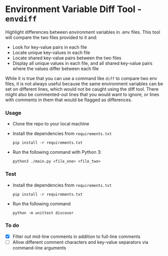 # Environment Variable Diff Tool - `envdiff`

Highlight differences between environment variables in .env files. This tool will compare the two files provided to it and:
- Look for key-value pairs in each file
- Locate unique key-values in each file
- Locate shared key-value pairs between the two files
- Display all unique values in each file, and all shared key-value pairs where the values differ between each file

While it is true that you can use a command like `diff` to compare two env files, it is not always useful because the same environment variables can be set on different lines, which would not be caught using the diff tool. There might also be commented-out lines that you would want to ignore, or lines with comments in them that would be flagged as differences.

### Usage

 - Clone the repo to your local machine

 - Install the dependencies from `requirements.txt`

    ```pip install -r requirements.txt```

 - Run the following command with Python 3:

    ```python3 ./main.py <file_one> <file_two>```

### Test

 - Install the dependencies from `requirements.txt`

    ```pip install -r requirements.txt```

 - Run the following command

    ```python -m unittest discover```

### To do
 - [x] Filter out mid-line comments in addition to full-line comments
 - [ ] Allow different comment characters and key-value separators via command-line arguments
